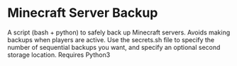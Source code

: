 # Minecraft Server Backup
A script (bash + python) to safely back up Minecraft servers. Avoids making backups when players are active. Use the secrets.sh file to specify the number of sequential backups you want, and specify an optional second storage location.
Requires Python3
